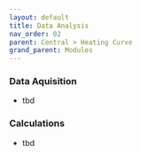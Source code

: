 ```yaml
---
layout: default
title: Data Analysis
nav_order: 02
parent: Central > Heating Curve
grand_parent: Modules
---
```


### Data Aquisition
- tbd

### Calculations
- tbd